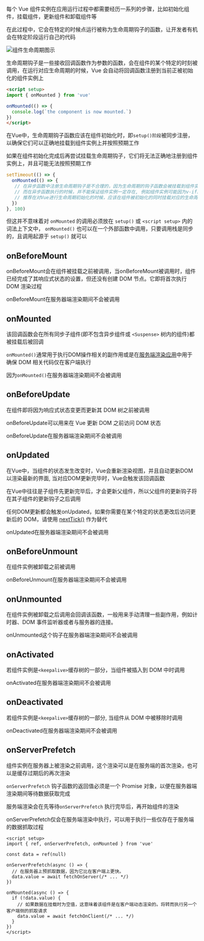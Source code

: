 每个 Vue 组件实例在应用运行过程中都需要经历一系列的步骤，比如初始化组件，挂载组件，更新组件和卸载组件等

在此过程中，它会在特定的时候点运行被称为生命周期钩子的函数，让开发者有机会在特定阶段运行自己的代码

![组件生命周期图示](https://cn.vuejs.org/assets/lifecycle.16e4c08e.png)

生命周期钩子是一些接收回调函数作为参数的函数，会在组件的某个特定的时刻被调用，在运行对应生命周期的时候，Vue 会自动将回调函数注册到当前正被初始化的组件实例上

```html
<script setup>
import { onMounted } from 'vue'

onMounted(() => {
  console.log(`the component is now mounted.`)
})
</script>
```



在Vue中，生命周期钩子函数应该在组件初始化时，即`setup()阶段`被同步注册，以确保它们可以正确地挂载到组件实例上并按照预期工作

如果在组件初始化完成后再尝试挂载生命周期钩子，它们将无法正确地注册到组件实例上，并且可能无法按照预期工作

```js
setTimeout(() => {
  onMounted(() => {
   // 在异步函数中注册生命周期钩子是不合理的，因为生命周期的钩子函数会被挂载到组件实例上,
   // 而在异步函数执行的时候，并不能保证组件实例一定存在, 例如组件实例可能因为v-if的值是false，导致组件实例被卸载了, 所以此时生命周期钩子可能执行成功，也可能执行不成功
   // 推荐在对Vue进行生命周期初始化的时候，应该在组件被初始化的同时挂载对应的生命周期钩子, 因为在这个时间点上，组件实例是一定存在的
  })
}, 100)
```

但这并不意味着对 `onMounted` 的调用必须放在 `setup()` 或 `<script setup>` 内的词法上下文中， `onMounted()` 也可以在一个外部函数中调用，只要调用栈是同步的，且调用起源于 `setup()` 就可以



## onBeforeMount

onBeforeMount会在组件被挂载之前被调用，当onBeforeMount被调用时，组件已经完成了其响应式状态的设置，但还没有创建 DOM 节点。它即将首次执行 DOM 渲染过程

onBeforeMount在服务器端渲染期间不会被调用



## onMounted

该回调函数会在所有同步子组件(即不包含异步组件或 `<Suspense>` 树内的组件)都被挂载后被回调

`onMounted()`通常用于执行DOM操作相关的副作用或是在[服务端渲染应用](https://cn.vuejs.org/guide/scaling-up/ssr.html)中用于确保 DOM 相关代码仅在客户端执行

因为`onMounted()`在服务器端渲染期间不会被调用



## onBeforeUpdate

在组件即将因为响应式状态变更而更新其 DOM 树之前被调用

onBeforeUpdate可以用来在 Vue 更新 DOM 之前访问 DOM 状态

onBeforeUpdate在服务器端渲染期间不会被调用



## onUpdated

在Vue中，当组件的状态发生改变时，Vue会重新渲染视图，并且自动更新DOM以渲染最新的界面, 当对应DOM更新完毕时，Vue会触发该回调函数

在Vue中往往是子组件先更新完毕后，才会更新父组件，所以父组件的更新钩子将在其子组件的更新钩子之后调用

任何DOM更新都会触发onUpdated，如果你需要在某个特定的状态更改后访问更新后的 DOM，请使用 [nextTick()](https://cn.vuejs.org/api/general.html#nexttick) 作为替代

onUpdated在服务器端渲染期间不会被调用



## onBeforeUnmount

在组件实例被卸载之前被调用

onBeforeUnmount在服务器端渲染期间不会被调用



## onUnmounted

在组件实例被卸载之后调用会回调该函数，一般用来手动清理一些副作用，例如计时器、DOM 事件监听器或者与服务器的连接。

onUnmounted这个钩子在服务器端渲染期间不会被调用



## onActivated

若组件实例是`<keepalive>`缓存树的一部分，当组件被插入到 DOM 中时调用

onActivated在服务器端渲染期间不会被调用



## onDeactivated

若组件实例是`<keepalive>`缓存树的一部分, 当组件从 DOM 中被移除时调用

onDeactivated在服务器端渲染期间不会被调用



## onServerPrefetch

组件实例在服务器上被渲染之前调用，这个渲染可以是在服务端的首次渲染，也可以是缓存过期后的再次渲染

`onServerPrefetch` 钩子函数的返回值必须是一个 Promise 对象，以便在服务器端渲染期间等待数据获取完成

服务端渲染会在先等待`onServerPrefetch` 执行完毕后，再开始组件的渲染

onServerPrefetch仅会在服务端渲染中执行，可以用于执行一些仅存在于服务端的数据抓取过程

```vue
<script setup>
import { ref, onServerPrefetch, onMounted } from 'vue'

const data = ref(null)

onServerPrefetch(async () => {
  // 在服务器上预抓取数据，因为它比在客户端上更快。
  data.value = await fetchOnServer(/* ... */)
})

onMounted(async () => {
  if (!data.value) {
    // 如果数据在挂载时为空值，这意味着该组件是在客户端动态渲染的。将转而执行另一个客户端侧的抓取请求
    data.value = await fetchOnClient(/* ... */)
  }
})
</script>
```





